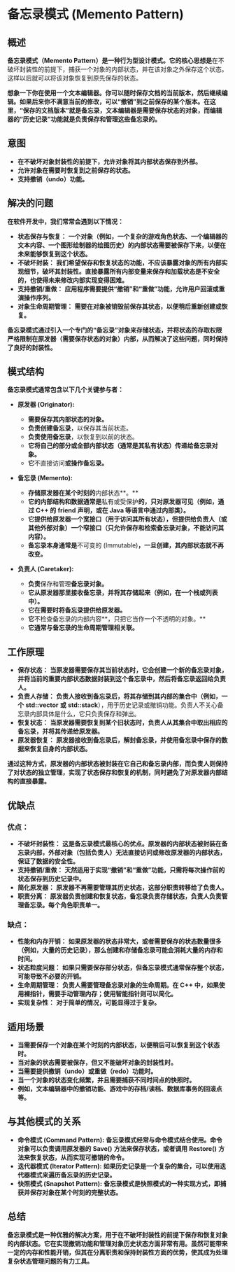 
# 备忘录模式 (Memento Pattern)

## 概述

**备忘录模式（Memento Pattern）是一种行为型设计模式。它的核心思想是**在不破坏封装性的前提下，捕获一个对象的内部状态，并在该对象之外保存这个状态。这样以后就可以将该对象恢复到原先保存的状态。

**想象一下你在使用一个文本编辑器。你可以随时保存文档的当前版本，然后继续编辑。如果后来你不满意当前的修改，可以“撤销”到之前保存的某个版本。在这里，“保存的文档版本”就是备忘录，文本编辑器是需要保存状态的对象，而编辑器的“历史记录”功能就是负责保存和管理这些备忘录的。**

## 意图

* **在不破坏对象封装性的前提下，允许对象将其内部状态保存到外部。**
* **允许对象在需要时恢复到之前保存的状态。**
* **支持撤销（undo）功能。**

## 解决的问题

**在软件开发中，我们常常会遇到以下情况：**

* **状态保存与恢复：** **一个对象（例如，一个复杂的游戏角色状态、一个编辑器的文本内容、一个图形绘制器的绘图历史）的内部状态需要被保存下来，以便在未来能够恢复到这个状态。**
* **不破坏封装：** **我们希望保存和恢复状态的功能，不应该暴露对象的所有内部实现细节，破坏其封装性。直接暴露所有内部变量来保存和加载状态是不安全的，也使得未来修改内部实现变得困难。**
* **支持撤销/重做：** **应用程序需要提供“撤销”和“重做”功能，允许用户回滚或重演操作序列。**
* **对象生命周期管理：** **需要在对象被销毁前保存其状态，以便稍后重新创建或恢复。**

**备忘录模式通过引入一个专门的“备忘录”对象来存储状态，并将状态的存取权限严格限制在原发器（需要保存状态的对象）内部，从而解决了这些问题，同时保持了良好的封装性。**

## 模式结构

**备忘录模式通常包含以下几个关键参与者：**

* **原发器 (Originator):**

  * **需要保存其内部状态的对象。**
  * **负责创建备忘录**，以保存其当前状态。
  * **负责使用备忘录**，以恢复到以前的状态。
  * **它将自己的部分或全部内部状态（通常是其私有状态）传递给备忘录对象。**
  * **它**不直接访问**或操作备忘录。**
* **备忘录 (Memento):**

  * **存储原发器在某个时刻的**内部状态**。**
  * **它的内部结构和数据通常是**私有或受保护**的，只对原发器可见（例如，通过 C++ 的** **friend** **声明，或在 Java 等语言中通过内部类）。**
  * **它提供给原发器一个宽接口（用于访问其所有状态），但提供给负责人（或其他外部对象）一个窄接口（只允许保存和检索备忘录对象，不能访问其内容）。**
  * **备忘录本身通常是**不可变的 (Immutable)**，一旦创建，其内部状态就不再改变。**
* **负责人 (Caretaker):**

  * **负责**保存和管理**备忘录对象。**
  * **它从原发器那里接收备忘录，并将其存储起来（例如，在一个栈或列表中）。**
  * **它在需要时将备忘录提供给原发器。**
  * **它**不检查备忘录的内部内容**，只把它当作一个不透明的对象。**
  * **它通常与备忘录的生命周期管理相关联。**

## 工作原理

* **保存状态：** **当原发器需要保存其当前状态时，它会创建一个新的备忘录对象，并将当前的重要内部状态数据封装到这个备忘录中，然后将备忘录返回给负责人。**
* **负责人存储：** **负责人接收到备忘录后，将其存储到其内部的集合中（例如，一个** **std::vector** **或** **std::stack**），用于历史记录或撤销功能。负责人不关心备忘录内部具体是什么，它只负责保存和弹出。
* **恢复状态：** **当原发器需要恢复到某个旧状态时，负责人从其集合中取出相应的备忘录，并将其传递给原发器。**
* **原发器恢复：** **原发器接收到备忘录后，解封备忘录，并使用备忘录中保存的数据来恢复自身的内部状态。**

**通过这种方式，原发器的内部状态被封装在它自己和备忘录内部，而负责人则保持了对状态的独立管理，实现了状态保存和恢复的机制，同时避免了对原发器内部结构的直接暴露。**

## 优缺点

### 优点：

* **不破坏封装性：** **这是备忘录模式最核心的优点。原发器的内部状态被封装在备忘录内部，外部对象（包括负责人）无法直接访问或修改原发器的内部状态，保证了数据的安全性。**
* **支持撤销/重做：** **天然适用于实现“撤销”和“重做”功能，只需将每次操作前的状态保存到历史记录中。**
* **简化原发器：** **原发器不再需要管理其历史状态，这部分职责转移给了负责人。**
* **职责分离：** **原发器负责创建和恢复状态，备忘录负责存储状态，负责人负责管理备忘录。每个角色职责单一。**

### 缺点：

* **性能和内存开销：** **如果原发器的状态非常大，或者需要保存的状态数量很多（例如，大量的历史记录），那么创建和存储备忘录可能会消耗大量的内存和时间。**
* **状态粒度问题：** **如果只需要保存部分状态，但备忘录模式通常保存整个状态，可能导致不必要的开销。**
* **生命周期管理：** **负责人需要管理备忘录对象的生命周期。在 C++ 中，如果使用裸指针，需要手动管理内存；使用智能指针则可以简化。**
* **实现复杂性：** **对于简单的情况，可能显得过于复杂。**

## 适用场景

* **当需要保存一个对象在某个时刻的内部状态，以便稍后可以恢复到这个状态时。**
* **当对象的状态需要被保存，但又不能破坏对象的封装性时。**
* **当需要提供撤销（undo）或重做（redo）功能时。**
* **当一个对象的状态变化频繁，并且需要捕获不同时间点的快照时。**
* **例如，文本编辑器中的撤销功能、游戏中的存档/读档、数据库事务的回滚点等。**

## 与其他模式的关系

* **命令模式 (Command Pattern):** **备忘录模式经常与命令模式结合使用。命令对象可以负责调用原发器的** **Save()** **方法来保存状态，或者调用** **Restore()** **方法来恢复状态，从而实现可撤销的命令。**
* **迭代器模式 (Iterator Pattern):** **如果历史记录是一个复杂的集合，可以使用迭代器模式来遍历备忘录的历史记录。**
* **快照模式 (Snapshot Pattern):** **备忘录模式是快照模式的一种实现方式，即捕获并保存对象在某个时刻的完整状态。**

## 总结

**备忘录模式是一种优雅的解决方案，用于在不破坏封装性的前提下保存和恢复对象的内部状态。它在实现撤销功能和管理对象历史状态方面非常有用。虽然可能带来一定的内存和性能开销，但其在分离职责和保持封装性方面的优势，使其成为处理复杂状态管理问题的有力工具。**
